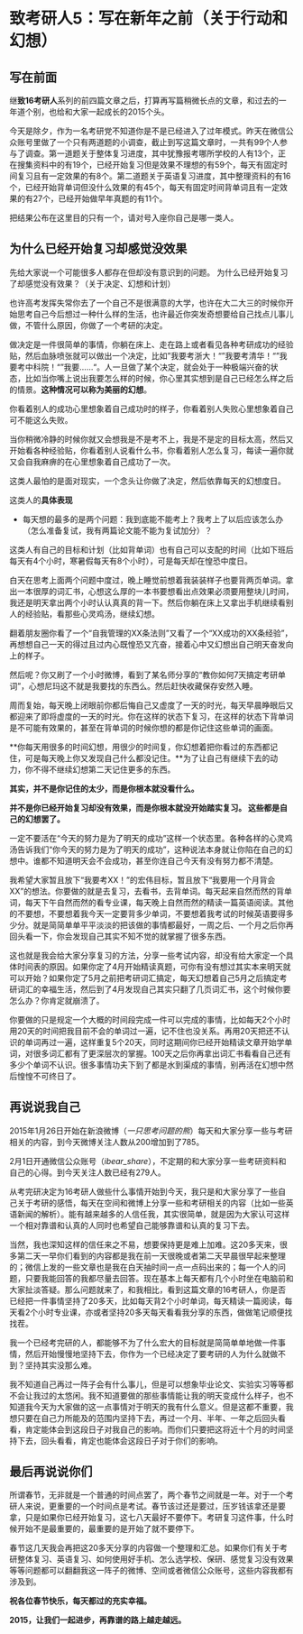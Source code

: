 # 致考研人5：写在新年之前（关于行动和幻想）

## 写在前面

继**致16考研人**系列的前四篇文章之后，打算再写篇稍微长点的文章，和过去的一年道个别，也给和大家一起成长的2015个头。

今天是除夕，作为一名考研党不知道你是不是已经进入了过年模式。昨天在微信公众账号里做了一个只有两道题的小调查，截止到写这篇文章时，一共有99个人参与了调查。第一道题关于整体复习进度，其中犹豫报考哪所学校的人有13个，正在搜集资料中的有19个，已经开始复习但是效果不理想的有59个，每天有固定时间复习且有一定效果的有8个。第二道题关于英语复习进度，其中整理资料的有16个，已经开始背单词但没什么效果的有45个，每天有固定时间背单词且有一定效果的有27个，已经开始做早年真题的有11个。

把结果公布在这里目的只有一个，请对号入座你自己是哪一类人。

## 为什么已经开始复习却感觉没效果

先给大家说一个可能很多人都存在但却没有意识到的问题。
为什么已经开始复习了却感觉没有效果？（关于决定、幻想和计划）

也许高考发挥失常你去了一个自己不是很满意的大学，也许在大二大三的时候你开始思考自己今后想过一种什么样的生活，也许最近你突发奇想要给自己找点儿事儿做，不管什么原因，你做了一个考研的决定。

做决定是一件很简单的事情，你躺在床上、走在路上或者看见各种考研成功的经验贴，然后血脉喷张就可以做出一个决定，比如”我要考浙大！“”我要考清华！“”我要考中科院！“”我要……“。人一旦做了某个决定，就会处于一种极端兴奋的状态，比如当你嘴上说出我要怎么样的时候，你心里其实想到是自己已经怎么样之后的情景。**这种情况可以称为美丽的幻想**。

你看着别人的成功心里想象着自己成功时的样子，你看着别人失败心里想象着自己可不能这么失败。

当你稍微冷静的时候你就又会想我是不是考不上，我是不是定的目标太高，然后又开始看各种经验贴，你看着别人说看什么书，你看着别人怎么复习，每读一遍你就又会自我麻痹的在心里想象着自己成功了一次。

这类人最怕的是面对现实，一个念头让你做了决定，然后依靠每天的幻想度日。

这类人的**具体表现**

- 每天想的最多的是两个问题：我到底能不能考上？我考上了以后应该怎么办（怎么准备复试，我有两篇论文能不能为复试加分）？

这类人有自己的目标和计划（比如背单词）也有自己可以支配的时间（比如下班后每天有4个小时，寒暑假每天有8个小时），可是每天却在惶恐中度日。

白天在思考上面两个问题中度过，晚上睡觉前想着我装装样子也要背两页单词。拿出一本很厚的词汇书，心想这么厚的一本书要想看出点效果必须要用整块儿时间，我还是明天拿出两个小时认认真真的背一下。然后你躺在床上又拿出手机继续看别人的经验贴，看那些心灵鸡汤，继续幻想。

翻着朋友圈你看了一个“自我管理的XX条法则”又看了一个“XX成功的XX条经验”，再想想自己一天的得过且过内心既惶恐又亢奋，接着心中又幻想出自己明天奋发向上的样子。

然后呢？你又刷了一个小时微博，看到了某名师分享的“教你如何7天搞定考研单词”，心想尼玛这不就是我要找的东西么。然后赶快收藏保存安然入睡。

周而复始，每天晚上闭眼前你都后悔自己又虚度了一天的时光，每天早晨睁眼后又都迎来了即将虚度的一天的时光。你在这样的状态下复习，在这样的状态下背单词是不可能有效果的，甚至在背单词的时候你想的都是你记住这些单词的画面。

**你每天用很多的时间幻想，用很少的时间复，你幻想着把你看过的东西都记住，可是每天晚上你又发现自己什么都没记住。**为了让自己有继续下去的动力，你不得不继续幻想第二天记住更多的东西。

**其实，并不是你记住的太少，而是你根本就没看什么。**

**并不是你已经开始复习却没有效果，而是你根本就没开始踏实复习。
这些都是自己的幻想罢了。**

一定不要活在“今天的努力是为了明天的成功”这样一个状态里。各种各样的心灵鸡汤告诉我们“你今天的努力是为了明天的成功”，这种说法本身就让你陷在自己的幻想中。谁都不知道明天会不会成功，甚至你连自己今天有没有努力都不清楚。

我希望大家暂且放下“我要考XX！”的宏伟目标，暂且放下“我要用一个月背会XX”的想法。你要做的就是去复习，去看书，去背单词。每天起来自然而然的背单词，每天下午自然而然的看专业课，每天晚上自然而然的精读一篇英语阅读。其他的不要想，不要想着我今天一定要背多少单词，不要想着我考试的时候英语要得多少分。就是简简单单平平淡淡的把该做的事情都最好，一周之后、一个月之后你再回头看一下，你会发现自己其实不知不觉的就掌握了很多东西。

这也就是我会给大家分享复习的方法，分享一些考试内容，却没有给大家定一个具体时间表的原因。如果你定了4月开始精读真题，可你有没有想过其实本来明天就可以开始？如果你定了5月之前把考研词汇搞定，每天幻想着自己5月之后搞定考研词汇的幸福生活，然后到了4月发现自己其实只翻了几页词汇书，这个时候你要怎么办？你肯定就崩溃了。

你要做的只是规定一个大概的时间段完成一件可以完成的事情，比如每天2个小时用20天的时间把我目前不会的单词过一遍，记不住也没关系。再用20天把还不认识的单词再过一遍，这样重复5个20天，同时这期间你已经开始精读文章开始学单词，对很多词汇都有了更深层次的掌握。100天之后你再拿出词汇书看看自己还有多少个单词不认识。很多事情功夫下到了都是水到渠成的事情，别再活在幻想中然后惶惶不可终日了。

## 再说说我自己

2015年1月26日开始在新浪微博（*一只思考问题的熊*）每天和大家分享一些与考研相关的内容，到今天微博关注人数从200增加到了785。

2月1日开通微信公众账号（*ibear_share*），不定期的和大家分享一些考研资料和自己的心得。到今天关注人数已经有279人。

从考完研决定为16考研人做些什么事情开始到今天，我只是和大家分享了一些自己关于考研的感悟，每天在空间和微博上分享一些和考研相关的内容（比如一些英语新闻的解析）。能有越来越多的人信任我，其实很简单，就是因为大家认可这样一个相对靠谱和认真的人同时也希望自己能够靠谱和认真的复习下去。

当然，我也深知这样的信任来之不易，想要保持更是难上加难。这20多天来，很多第二天一早你们看到的内容都是我在前一天很晚或者第二天早晨很早起来整理的；微信上发的一些文章也是我在白天抽时间一点一点码出来的；每一个人的问题，只要我能回答的我都尽量去回答。现在基本上每天都有几个小时坐在电脑前和大家扯淡答疑。那么问题就来了，和我相比，看到这篇文章的16考研人，你是否已经把一件事情坚持了20多天，比如每天背2个小时单词，每天精读一篇阅读，每天看2个小时专业课，亦或者坚持20多天每天看看我分享的东西，做做笔记顺便找找茬。

我一个已经考完研的人，都能够不为了什么宏大的目标就是简简单单地做一件事情，然后开始慢慢地坚持下去，你作为一个已经决定了要考研的人为什么就做不到？坚持其实没那么难。

我不知道自己再过一阵子会有什么事儿，但是可以想象毕业论文、实验实习等等都不会让我过的太悠闲。我不知道要做的那些事情能让我的明天变成什么样子，也不知道我今天为大家做的这一点事情对于明天的我有什么意义。但是这都不重要，我想只要在自己力所能及的范围内坚持下去，再过一个月、半年、一年之后回头看看，肯定能体会到这段日子对我自己的影响。而你们只要把这将近十个月的时间坚持下去，回头看看，肯定也能体会这段日子对于你们的影响。

## 最后再说说你们

所谓春节，无非就是一个普通的时间点罢了，两个春节之间就是一年。对于一个考研人来说，更重要的一个时间点是考试。春节该过还是要过，压岁钱该拿还是要拿，只是如果你已经开始复习，这七八天最好不要停下。考研复习这件事，什么时候开始不是最重要的，最重要的是开始了就不要停下。

春节这几天我会再把这20多天分享的内容做一个整理和汇总。如果你们有关于考研整体复习、英语复习、如何使用好手机、怎么选学校、保研、感觉复习没有效果等等问题都可以翻翻我这一阵子的微博、空间或者微信公众账号，这些内容我都有涉及到。

**祝各位春节快乐，每天都过的充实幸福。**

**2015，让我们一起进步，再靠谱的路上越走越远。**